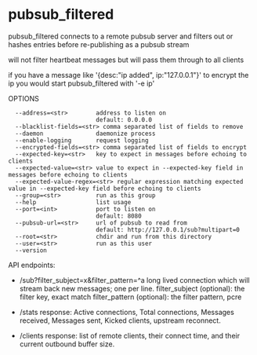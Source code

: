pubsub_filtered
===============

pubsub_filtered connects to a remote pubsub server and filters out or 
hashes entries before re-publishing as a pubsub stream

will not filter heartbeat messages but will pass them through to all clients

if you have a message like '{desc:"ip added", ip:"127.0.0.1"}' to encrypt the ip you would start pubsub_filtered with '-e ip'

OPTIONS

```
  --address=<str>        address to listen on
                         default: 0.0.0.0
  --blacklist-fields=<str> comma separated list of fields to remove
  --daemon               daemonize process
  --enable-logging       request logging
  --encrypted-fields=<str> comma separated list of fields to encrypt
  --expected-key=<str>   key to expect in messages before echoing to clients
  --expected-value=<str> value to expect in --expected-key field in messages before echoing to clients
  --expected-value-regex=<str> regular expression matching expected value in --expected-key field before echoing to clients
  --group=<str>          run as this group
  --help                 list usage
  --port=<int>           port to listen on
                         default: 8080
  --pubsub-url=<str>     url of pubsub to read from
                         default: http://127.0.0.1/sub?multipart=0
  --root=<str>           chdir and run from this directory
  --user=<str>           run as this user
  --version              
```

API endpoints:

 * /sub?filter_subject=x&filter_pattern=^a 
  long lived connection which will stream back new messages; one per line.
  filter_subject (optional): the filter key, exact match
  filter_pattern (optional): the filter pattern, pcre
  
 * /stats
  response: Active connections, Total connections, Messages received, Messages sent, Kicked clients, upstream reconnect.
  
 * /clients
  response: list of remote clients, their connect time, and their current outbound buffer size.

